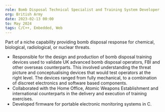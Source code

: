 ```yaml
---
role: Bomb Disposal Technical Specialist and Training System Developer
org: British Army
date: 2023-02-13 00:00
to: May 2024
tags: C/C++, Embedded, Web
---
```


Part of a niche capability providing bomb disposal response for chemical, biological, radiological, or nuclear threats.
- Responsible for the design and production of bomb disposal training devices used to validate UK advanced bomb disposal operators, FBI and other overseas counterparts. This involved understanding the threat picture and conceptualising devices that would test operators at the right level. The devices ranged from fully mechanical, to a combination of discreet electronics and software based components.
- Collaborated with the Home Office, Atomic Weapons Establishment and international counterparts in the delivery and execution of training exercises.
- Developed firmware for portable electronic monitoring systems in C.
